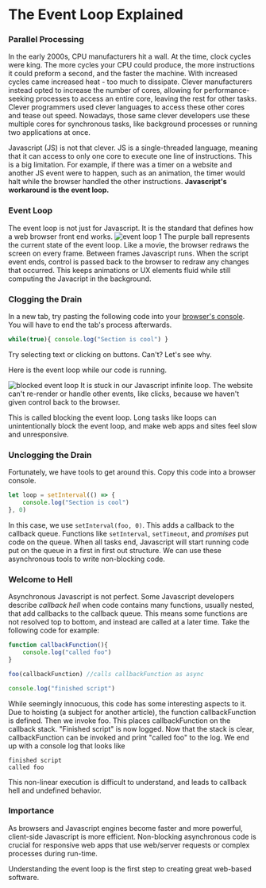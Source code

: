 # The Event Loop Explained
### Parallel Processing
In the early 2000s, CPU manufacturers hit a wall. At the time, clock cycles were king. The more cycles your CPU could produce, the more instructions it could preform a second, and the faster the machine. With increased cycles came increased heat - too much to dissipate. Clever manufacturers instead opted to increase the number of cores, allowing for performance-seeking processes to access an entire core, leaving the rest for other tasks. Clever programmers used clever languages to access these other cores and tease out speed.  Nowadays, those same clever developers use these multiple cores for synchronous tasks, like background processes or running two applications at once.  

Javascript (JS) is not that clever. JS is a single-threaded language, meaning that it can access to only one core to execute one line of instructions. This is a big limitation. For example, if there was a timer on a website and another  JS event were to happen, such as an animation, the timer would halt while the browser handled the other instructions. **Javascript's workaround is the event loop.** <!-- some lead up would be nice like:  This was not very good for the future of javascript development and so clever people made what is not called the event loop. -->

### Event Loop

The event loop is not just for Javascript. It is the standard that defines how a web browser front end works. 
![event loop 1](https://media.giphy.com/media/RhBsyPkh1BC87DSIJe/giphy.gif)
The purple ball represents the current state of the event loop. Like a movie, the browser redraws the screen on every frame. Between frames Javascript runs. When the script event ends, control is passed back to the browser to redraw any changes that occurred. This keeps animations or UX elements fluid while still computing the Javacript in the background.  

### Clogging the Drain

In a new tab, try pasting the following code into your [browser's console](https://kb.mailster.co/how-can-i-open-the-browsers-console/). You will have to end the tab's process afterwards. 

~~~javascript
while(true){ console.log("Section is cool") }
~~~
Try selecting text or clicking on buttons. Can't? Let's see why. <!-- will the above animation stop too-->

Here is the event loop while our code is running. 

![blocked event loop](https://i.imgur.com/C1P1MR7.jpg)
It is stuck in our Javascript infinite loop. The website can't re-render or handle other events, like clicks, because we haven't given control back to the browser. <!-- and the browser has no notion -->

This is called blocking the event loop. Long tasks like loops can unintentionally block the event loop, and make web apps and sites feel slow and unresponsive. 

### Unclogging the Drain

Fortunately, we have tools to get around this. Copy this code into a browser console.
~~~javascript
let loop = setInterval(() => { 
	console.log("Section is cool") 
}, 0)
~~~
In this case, we use `setInterval(foo, 0)`. This adds a callback to the callback queue. Functions like `setInterval`, `setTimeout`,  and *promises* put code on the queue. When all tasks end, Javascript will start running code put on the queue in a first in first out structure. We can use these asynchronous tools to write non-blocking code. 

### Welcome to Hell
Asynchronous Javascript is not perfect. Some Javascript developers describe *callback hell* when code contains many functions, usually nested, that add callbacks to the callback queue. This means some functions are not resolved top to bottom, and instead are called at a later time. Take the following code for example:
~~~javascript
function callbackFunction(){
	console.log("called foo")
}

foo(callbackFunction) //calls callbackFunction as async

console.log("finished script")
~~~
While seemingly innocuous, this code has some interesting aspects to it. Due to hoisting (a subject for another article), the function callbackFunction is defined. Then we invoke foo. This places callbackFunction on the callback stack. "Finished script" is now logged. Now that the stack is clear, callbackFunction can be invoked and print "called foo" to the log. We end up with a console log that looks like
~~~
finished script
called foo
~~~
This non-linear execution is difficult to understand, and leads to callback hell and undefined behavior. 

### Importance
As browsers and Javascript engines become faster and more powerful, client-side Javascript is more efficient. Non-blocking asynchronous code is crucial for responsive web apps that use web/server requests or complex processes during run-time. 

Understanding the event loop is the first step to creating great web-based software. 
<!-- The event loop seems to me like concurrent execution-->
<!--stackedit_data:
eyJoaXN0b3J5IjpbMTAyOTg4MDkyNCwxNzMwOTMyOTAxLDEyND
IzNTc5OCwxNzgzMzM0MjU5XX0=
-->